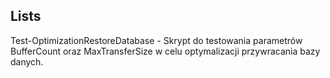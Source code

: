 ## Lists

Test-OptimizationRestoreDatabase - Skrypt do testowania parametrów BufferCount oraz MaxTransferSize w celu optymalizacji przywracania bazy danych.